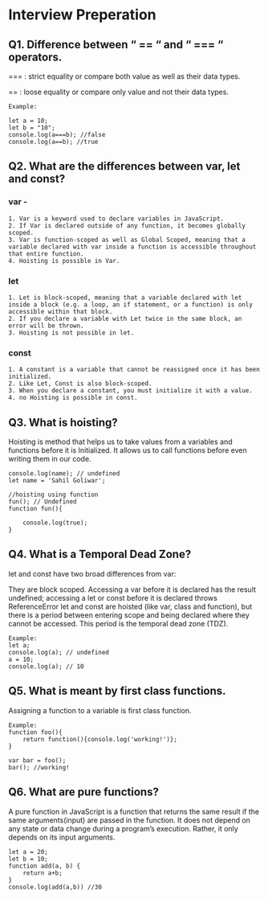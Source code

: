 # Interview Preperation

## Q1. Difference between “ == “ and “ === “ operators.

=== : strict equality or compare both value as well as their data types.

== : loose equality or compare only value and not their data types.

    Example:

    let a = 10;
    let b = "10";
    console.log(a===b); //false
    console.log(a==b); //true

## Q2. What are the differences between var, let and const?

### var -

    1. Var is a keyword used to declare variables in JavaScript.
    2. If Var is declared outside of any function, it becomes globally scoped.
    3. Var is function-scoped as well as Global Scoped, meaning that a variable declared with var inside a function is accessible throughout that entire function.
    4. Hoisting is possible in Var.

### let

    1. Let is block-scoped, meaning that a variable declared with let inside a block (e.g. a loop, an if statement, or a function) is only accessible within that block.
    2. If you declare a variable with Let twice in the same block, an error will be thrown.
    3. Hoisting is not possible in let.

### const

    1. A constant is a variable that cannot be reassigned once it has been initialized.
    2. Like Let, Const is also block-scoped.
    3. When you declare a constant, you must initialize it with a value.
    4. no Hoisting is possible in const.

## Q3. What is hoisting?

Hoisting is method that helps us to take values from a variables and functions before it is Initialized. It allows us to call functions before even writing them in our code.

    console.log(name); // undefined
    let name = 'Sahil Goliwar';

    //hoisting using function
    fun(); // Undefined
    function fun(){

        console.log(true);
    }

## Q4. What is a Temporal Dead Zone?

let and const have two broad differences from var:

They are block scoped.
Accessing a var before it is declared has the result undefined; accessing a let or const before it is declared throws ReferenceError
let and const are hoisted (like var, class and function), but there is a period between entering scope and being declared where they cannot be accessed. This period is the temporal dead zone (TDZ).

    Example:
    let a;
    console.log(a); // undefined
    a = 10;
    console.log(a); // 10

## Q5. What is meant by first class functions.

Assigning a function to a variable is first class function.

    Example:
    function foo(){
        return function(){console.log('working!')};
    }

    var bar = foo();
    bar(); //working!

## Q6. What are pure functions?

A pure function in JavaScript is a function that returns the same result if the same arguments(input) are passed in the function. It does not depend on any state or data change during a program’s execution. Rather, it only depends on its input arguments.

    let a = 20;
    let b = 10;
    function add(a, b) {
        return a+b;
    }
    console.log(add(a,b)) //30
